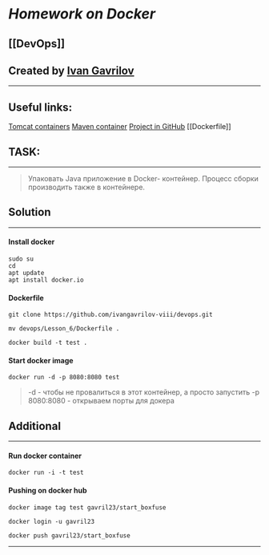 # ***Homework on Docker***

## [[DevOps]]


## Created by [Ivan Gavrilov](https://github.com/ivangavrilov-viii)
---
## Useful links:
[Tomcat containers](https://hub.docker.com/_/tomcat)
[Maven container](https://hub.docker.com/_/maven)
[Project in GitHub](https://github.com/boxfuse/boxfuse-sample-java-war-hello.git )
[[Dockerfile]]

## TASK:
---
> Упаковать Java приложение в Docker- контейнер. Процесс сборки производить также в контейнере.

## Solution
---
#### Install docker
```
sudo su
cd 
apt update
apt install docker.io
```
#### Dockerfile
```
git clone https://github.com/ivangavrilov-viii/devops.git
```

```
mv devops/Lesson_6/Dockerfile .
```

```
docker build -t test .
```
#### Start docker image
```
docker run -d -p 8080:8080 test
```
> -d - чтобы не провалиться в этот контейнер, а просто запустить
> -p 8080:8080 - открываем порты для докера

## Additional
---
#### Run docker container
```
docker run -i -t test
```
#### Pushing on docker hub
```
docker image tag test gavril23/start_boxfuse
```

```
docker login -u gavril23
```

```
docker push gavril23/start_boxfuse
```
---
